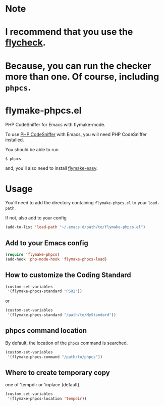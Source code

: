 # Note

# I recommend that you use the [flycheck](https://github.com/flycheck/flycheck).

# Because, you can run the checker more than one. Of course, including `phpcs`.

# flymake-phpcs.el

PHP CodeSniffer for Emacs with flymake-mode.

To use [PHP CodeSniffer](https://github.com/squizlabs/PHP_CodeSniffer) with Emacs, you will need PHP CodeSniffer installed.

You should be able to run

```sh
$ phpcs
```

and, you'll also need to install [flymake-easy](https://github.com/purcell/flymake-easy).

# Usage

You'll need to add the directory containing `flymake-phpcs.el` to your `load-path`.

If not, also add to your config

```lisp
(add-to-list 'load-path "~/.emacs.d/path/to/flymake-phpcs.el")
```

## Add to your Emacs config

```lisp
(require 'flymake-phpcs)
(add-hook 'php-mode-hook 'flymake-phpcs-load)
```

## How to customize the Coding Standard

```lisp
(custom-set-variables
 '(flymake-phpcs-standard "PSR2"))
```

or

```lisp
(custom-set-variables
 '(flymake-phpcs-standard "/path/to/MyStandard"))
```

## phpcs command location

By default, the location of the `phpcs` command is searched.

```lisp
(custom-set-variables
 '(flymake-phpcs-command "/path/to/phpcs"))
```

## Where to create temporary copy

one of 'tempdir or 'inplace (default).

```lisp
(custom-set-variables
 '(flymake-phpcs-location 'tempdir))
```
